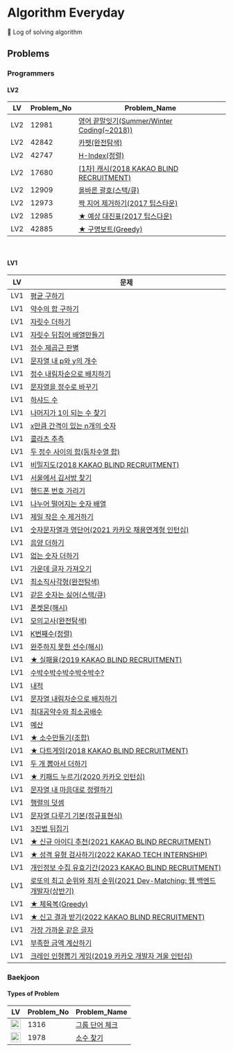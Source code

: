 # Algorithm Everyday
🥊 Log of solving algorithm

## Problems

### Programmers
#### LV2

| LV  | Problem_No | Problem_Name                                                                                             |
|-----|----------|----------------------------------------------------------------------------------------------------------|
| LV2 | 12981    | [영어 끝말잇기(Summer/Winter Coding(~2018))](https://school.programmers.co.kr/learn/courses/30/lessons/12981)  |
| LV2 | 42842 | [카펫(완전탐색)](https://school.programmers.co.kr/learn/courses/30/lessons/42842)                              |
| LV2 | 42747 | [H-Index(정렬)](https://school.programmers.co.kr/learn/courses/30/lessons/42747)                           |
| LV2 | 17680 | [[1차] 캐시(2018 KAKAO BLIND RECRUITMENT)](https://school.programmers.co.kr/learn/courses/30/lessons/17680) |                                                               |
|LV2 | 12909| [올바른 괄호(스택/큐)](https://school.programmers.co.kr/learn/courses/30/lessons/12909)                          |
|LV2 | 12973| [짝 지어 제거하기(2017 팁스타운)](https://school.programmers.co.kr/learn/courses/30/lessons/12973)                  |
|LV2|12985| [★ 예상 대진표(2017 팁스다운)](https://school.programmers.co.kr/learn/courses/30/lessons/12985)                   |
|LV2|42885| [★ 구명보트(Greedy)](https://school.programmers.co.kr/learn/courses/30/lessons/42885)                        |
<br>

#### LV1
| LV  | 문제                                                                                                                    |
|-----|-----------------------------------------------------------------------------------------------------------------------|
| LV1 | [평균 구하기](https://school.programmers.co.kr/learn/courses/30/lessons/12944)                                             |
| LV1 | [약수의 합 구하기](https://school.programmers.co.kr/learn/courses/30/lessons/12928)                                          |
| LV1 | [자릿수 더하기](https://school.programmers.co.kr/learn/courses/30/lessons/12931)                                            |
| LV1 | [자릿수 뒤집어 배열만들기](https://school.programmers.co.kr/learn/courses/30/lessons/12932)                                      |
| LV1 | [정수 제곱근 판별](https://school.programmers.co.kr/learn/courses/30/lessons/12934)                                          |
| LV1 | [문자열 내 p와 y의 개수](https://school.programmers.co.kr/learn/courses/30/lessons/12916)                                     |
| LV1 | [정수 내림차순으로 배치하기](https://school.programmers.co.kr/learn/courses/30/lessons/12933)                                     |
| LV1 | [문자열을 정수로 바꾸기](https://school.programmers.co.kr/learn/courses/30/lessons/12925)                                       |
| LV1 | [하샤드 수](https://school.programmers.co.kr/learn/courses/30/lessons/12947)                                              |
| LV1 | [나머지가 1이 되는 수 찾기](https://school.programmers.co.kr/learn/courses/30/lessons/87389)                                    |
| LV1 | [x만큼 간격이 있는 n개의 숫자](https://school.programmers.co.kr/learn/courses/30/lessons/12954)                                  |
| LV1 | [콜라츠 추측](https://school.programmers.co.kr/learn/courses/30/lessons/12943)                                             |
| LV1 | [두 정수 사이의 합(등차수열 합)](https://school.programmers.co.kr/learn/courses/30/lessons/12912)                                 |
| LV1 | [비밀지도(2018 KAKAO BLIND RECRUITMENT)](https://school.programmers.co.kr/learn/courses/30/lessons/17681)                 |
| LV1 | [서울에서 김서방 찾기](https://school.programmers.co.kr/learn/courses/30/lessons/12919)                                        |
| LV1 | [핸드폰 번호 가리기](https://school.programmers.co.kr/learn/courses/30/lessons/12948)                                         |
| LV1 | [나누어 떨어지는 숫자 배열](https://school.programmers.co.kr/learn/courses/30/lessons/12910)                                     |
| LV1 | [제일 작은 수 제거하기](https://school.programmers.co.kr/learn/courses/30/lessons/12935)                                       |
| LV1 | [숫자문자열과 영단어(2021 카카오 채용연계형 인턴십)](https://school.programmers.co.kr/learn/courses/30/lessons/81301)                     |
| LV1 | [음양 더하기](https://school.programmers.co.kr/learn/courses/30/lessons/76501)                                             |
| LV1 | [없는 숫자 더하기](https://school.programmers.co.kr/learn/courses/30/lessons/86051)                                          |
| LV1 | [가운데 글자 가져오기](https://school.programmers.co.kr/learn/courses/30/lessons/12903)                                        |
| LV1 | [최소직사각형(완전탐색)](https://school.programmers.co.kr/learn/courses/30/lessons/86491)                                       |
| LV1 | [같은 숫자는 싫어(스택/큐)](https://school.programmers.co.kr/learn/courses/30/lessons/12906)                                    |
| LV1 | [폰켓몬(해시)](https://school.programmers.co.kr/learn/courses/30/lessons/1845)                                             |
| LV1 | [모의고사(완전탐색)](https://school.programmers.co.kr/learn/courses/30/lessons/42840)                                         |
| LV1 | [K번째수(정렬)](https://school.programmers.co.kr/learn/courses/30/lessons/42748)                                           |
| LV1 | [완주하지 못한 선수(해시)](https://school.programmers.co.kr/learn/courses/30/lessons/42576)                                     |
| LV1 | [★ 실패율(2019 KAKAO BLIND RECRUITMENT)](https://school.programmers.co.kr/learn/courses/30/lessons/42889)                  |
| LV1 | [수박수박수박수박수박수?](https://school.programmers.co.kr/learn/courses/30/lessons/12922)                                       |
| LV1 | [내적](https://school.programmers.co.kr/learn/courses/30/lessons/70128)                                                 |
| LV1 | [문자열 내림차순으로 배치하기](https://school.programmers.co.kr/learn/courses/30/lessons/12917)                                    |
| LV1 | [최대공약수와 최소공배수](https://school.programmers.co.kr/learn/courses/30/lessons/12940)                                       |
| LV1 | [예산](https://school.programmers.co.kr/learn/courses/30/lessons/12982)                                                 |
| LV1 | [★ 소수만들기(조합)](https://school.programmers.co.kr/learn/courses/30/lessons/12977)                                          |                          
| LV1 | [★ 다트게임(2018 KAKAO BLIND RECRUITMENT)](https://school.programmers.co.kr/learn/courses/30/lessons/17682)                 |
| LV1 | [두 개 뽑아서 더하기](https://school.programmers.co.kr/learn/courses/30/lessons/68644)                                        |
| LV1 | [★ 키패드 누르기(2020 카카오 인턴십)](https://school.programmers.co.kr/learn/courses/30/lessons/67256)                              |
| LV1 | [문자열 내 마음대로 정렬하기](https://school.programmers.co.kr/learn/courses/30/lessons/12915)                                    |
| LV1 | [행렬의 덧셈](https://school.programmers.co.kr/learn/courses/30/lessons/12950)                                             |
| LV1 | [문자열 다루기 기본(정규표현식)](https://school.programmers.co.kr/learn/courses/30/lessons/12918)                                  |
| LV1 | [3진법 뒤집기](https://school.programmers.co.kr/learn/courses/30/lessons/68935)                                            |
| LV1 | [★ 신규 아이디 추천(2021 KAKAO BLIND RECRUITMENT)](https://school.programmers.co.kr/learn/courses/30/lessons/72410)            |
| LV1 | [★ 성격 유형 검사하기(2022 KAKAO TECH INTERNSHIP)](https://school.programmers.co.kr/learn/courses/30/lessons/118666)            |
| LV1 | [개인정보 수집 유효기간(2023 KAKAO BLIND RECRUITMENT)](https://school.programmers.co.kr/learn/courses/30/lessons/150370)        |
| LV1 | [로또의 최고 순위와 최저 순위(2021 Dev-Matching: 웹 백엔드 개발자(상반기)](https://school.programmers.co.kr/learn/courses/30/lessons/77484) |
| LV1 | [★ 체육복(Greedy)](https://school.programmers.co.kr/learn/courses/30/lessons/42862)                                        |      
| LV1 | [★ 신고 결과 받기(2022 KAKAO BLIND RECRUITMENT)](https://school.programmers.co.kr/learn/courses/30/lessons/92334)           |
| LV1 | [가장 가까운 같은 글자](https://school.programmers.co.kr/learn/courses/30/lessons/142086)                                      |
| LV1 | [부족한 금액 계산하기](https://school.programmers.co.kr/learn/courses/30/lessons/82612)                                        |
| LV1 | [크레인 인형뽑기 게임(2019 카카오 개발자 겨울 인턴십)](https://school.programmers.co.kr/learn/courses/30/lessons/64061)                                      |


### Baekjoon
#### Types of Problem
| LV                                                                                | Problem_No | Problem_Name |
|-----------------------------------------------------------------------------------|------------|--------------|
| <img height="23px" width="23px" src="https://static.solved.ac/tier_small/6.svg"/> | 1316       | [그룹 단어 체크](https://www.acmicpc.net/problem/1316)|
|<img height="23px" width="23px" src="https://static.solved.ac/tier_small/6.svg"/>|1978| [소수 찾기](https://www.acmicpc.net/problem/1978)  |